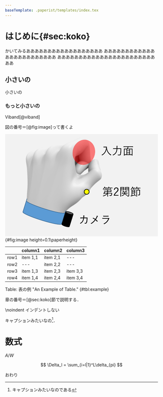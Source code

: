 ```yaml
---
baseTemplate: .paperist/templates/index.tex
---
```


# はじめに{#sec:koko}

かいてみるああああああああああああああああああ
ああああああああああああああああああああああああ
あああああああああああああああああああああああああ

## 小さいの

小さいの

### もっと小さいの

Viband[@viband]

図の番号＝[@fig:image]って書くよ

![キャプション](../assets/image.png "Caption en") {#fig:image height=0.1\\paperheight}

|      | column1  | column2  | column3  |
| :--- | :------- | :------- | -------- |
| row1 | item 1,1 | item 2,1 | ---      |
| row2 | ---      | item 2,2 | ---      |
| row3 | item 1,3 | item 2,3 | item 3,3 |
| row4 | item 1,4 | item 2,4 | item 3,4 |

Table: 表の例 "An Example of Table." {#tbl:example}

章の番号＝[@sec:koko]節で説明する．

\noindent
インデントしない

キャプションみたいなの[^cap]．

[^cap]: キャプションみたいなのである

# 数式

$A/W$

$$
\Delta_l = \sum_{i=l|1}^L\delta_{pi}
$$

おわり